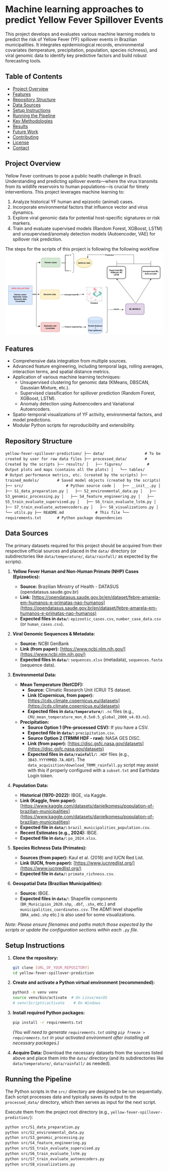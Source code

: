 # Machine learning approaches to predict Yellow Fever Spillover Events

This project develops and evaluates various machine learning models to predict the risk of Yellow Fever (YF) spillover events in Brazilian municipalities. It integrates epidemiological records, environmental covariates (temperature, precipitation, population, species richness), and viral genomic data to identify key predictive factors and build robust forecasting tools.

## Table of Contents

-   [Project Overview](#project-overview)
-   [Features](#features)
-   [Repository Structure](#repository-structure)
-   [Data Sources](#data-sources)
-   [Setup Instructions](#setup-instructions)
-   [Running the Pipeline](#running-the-pipeline)
-   [Key Methodologies](#key-methodologies)
-   [Results](#results)
-   [Future Work](#future-work)
-   [Contributing](#contributing)
-   [License](#license)
-   [Contact](#contact)

## Project Overview

Yellow Fever continues to pose a public health challenge in Brazil. Understanding and predicting spillover events—where the virus transmits from its wildlife reservoirs to human populations—is crucial for timely interventions. This project leverages machine learning to:
1.  Analyze historical YF human and epizootic (animal) cases.
2.  Incorporate environmental factors that influence vector and virus dynamics.
3.  Explore viral genomic data for potential host-specific signatures or risk markers.
4.  Train and evaluate supervised models (Random Forest, XGBoost, LSTM) and unsupervised/anomaly detection models (Autoencoder, VAE) for spillover risk prediction.

The steps for the scripts of this project is following the following workflow ![My Image](./workflow.png)
## Features

*   Comprehensive data integration from multiple sources.
*   Advanced feature engineering, including temporal lags, rolling averages, interaction terms, and spatial distance metrics.
*   Application of various machine learning techniques:
    *   Unsupervised clustering for genomic data (KMeans, DBSCAN, Gaussian Mixture, etc.).
    *   Supervised classification for spillover prediction (Random Forest, XGBoost, LSTM).
    *   Anomaly detection using Autoencoders and Variational Autoencoders.
*   Spatio-temporal visualizations of YF activity, environmental factors, and model predictions.
*   Modular Python scripts for reproducibility and extensibility.

## Repository Structure
``
yellow-fever-spillover-prediction/
├── data/                  # To be created by user for raw data files
├── processed_data/        # Created by the scripts
├── results/
│   ├── figures/           # Output plots and maps (contains all the plots)
│   └── tables/            # Output performance metrics, etc. (created by the scripts)
├── trained_models/        # Saved model objects (created by the scripts)
├── src/                   # Python source code
│   ├── __init__.py
│   ├── S1_data_preparation.py
│   ├── S2_environmental_data.py
│   ├── S3_genomic_processing.py
│   ├── S4_feature_engineering.py
│   ├── S5_train_evaluate_supervised.py
│   ├── S6_train_evaluate_lstm.py
│   ├── S7_train_evaluate_autoencoders.py
│   ├── S8_visualizations.py
│   └── utils.py
├── README.md              # This file
└── requirements.txt       # Python package dependencies
``

## Data Sources

The primary datasets required for this project should be acquired from their respective official sources and placed in the `data/` directory (or subdirectories like `data/temperature/`, `data/rainfall/` as expected by the scripts).

1.  **Yellow Fever Human and Non-Human Primate (NHP) Cases (Epizootics):**
    *   **Source:** Brazilian Ministry of Health - DATASUS (opendatasus.saude.gov.br)
    *   **Link:** [https://opendatasus.saude.gov.br/en/dataset/febre-amarela-em-humanos-e-primatas-nao-humanos](https://opendatasus.saude.gov.br/en/dataset/febre-amarela-em-humanos-e-primatas-nao-humanos)
    *   **Expected files in `data/`:** `epizootic_cases.csv`, `number_case_data.csv` (or `human_cases.csv`).

2.  **Viral Genomic Sequences & Metadata:**
    *   **Source:** NCBI GenBank
    *   **Link (from paper):** [https://www.ncbi.nlm.nih.gov/](https://www.ncbi.nlm.nih.gov/)
    *   **Expected files in `data/`:** `sequences.xlsx` (metadata), `sequences.fasta` (sequence data).

3.  **Environmental Data:**
    *   **Mean Temperature (NetCDF):**
        *   **Source:** Climatic Research Unit (CRU) TS dataset.
        *   **Link (Copernicus, from paper):** [https://cds.climate.copernicus.eu/datasets](https://cds.climate.copernicus.eu/datasets)
        *   **Expected files in `data/temperature/`:** `.nc` files (e.g., `CRU_mean_temperature_mon_0.5x0.5_global_2000_v4.03.nc`).
    *   **Precipitation:**
        *   **Source Option 1 (Pre-processed CSV):** If you have a CSV.
        *   **Expected file in `data/`:** `precipitation.csv`.
        *   **Source Option 2 (TRMM HDF - raw):** NASA GES DISC.
        *   **Link (from paper):** [https://disc.gsfc.nasa.gov/datasets](https://disc.gsfc.nasa.gov/datasets)
        *   **Expected files in `data/rainfall/`:** `.HDF` files (e.g., `3B43.YYYYMMDD.7A.HDF`). The `data_acquisition/download_TRMM_rainfall.py` script may assist with this if properly configured with a `subset.txt` and Earthdata Login token.

4.  **Population Data:**
    *   **Historical (1970-2022):** IBGE, via Kaggle.
    *   **Link (Kaggle, from paper):** [https://www.kaggle.com/datasets/danielkomesu/population-of-brazilian-municipalities](https://www.kaggle.com/datasets/danielkomesu/population-of-brazilian-municipalities)
    *   **Expected file in `data/`:** `brazil_municipalities_population.csv`.
    *   **Recent Estimates (e.g., 2024):** IBGE.
    *   **Expected file in `data/`:** `po_2024.xlsx`.

5.  **Species Richness Data (Primates):**
    *   **Sources (from paper):** Kaul et al. (2018) and IUCN Red List.
    *   **Link (IUCN, from paper):** [https://www.iucnredlist.org/](https://www.iucnredlist.org/)
    *   **Expected file in `data/`:** `primate_richness.csv`.

6.  **Geospatial Data (Brazilian Municipalities):**
    *   **Source:** IBGE.
    *   **Expected files in `data/`:** Shapefile components (`BR_Municipios_2020.shp`, `.dbf`, `.shx`, etc.) and `municipalities_coordinates.csv`. The ADM1 level shapefile (`BRA_adm1.shp` etc.) is also used for some visualizations.

*Note: Please ensure filenames and paths match those expected by the scripts or update the configuration sections within each `.py` file.*



## Setup Instructions

1.  **Clone the repository:**
    ```bash
    git clone [URL_OF_YOUR_REPOSITORY]
    cd yellow-fever-spillover-prediction
    ```

2.  **Create and activate a Python virtual environment (recommended):**
    ```bash
    python3 -m venv venv
    source venv/bin/activate  # On Linux/macOS
    # venv\Scripts\activate    # On Windows
    ```

3.  **Install required Python packages:**
    ```bash
    pip install -r requirements.txt
    ```
    *(You will need to generate `requirements.txt` using `pip freeze > requirements.txt` in your activated environment after installing all necessary packages.)*

4.  **Acquire Data:** Download the necessary datasets from the sources listed above and place them into the `data/` directory (and its subdirectories like `data/temperature/`, `data/rainfall/` as needed).

## Running the Pipeline

The Python scripts in the `src/` directory are designed to be run sequentially. Each script processes data and typically saves its output to the `processed_data/` directory, which then serves as input for the next script.

Execute them from the project root directory (e.g., `yellow-fever-spillover-prediction/`):

```bash
python src/S1_data_preparation.py
python src/S2_environmental_data.py
python src/S3_genomic_processing.py
python src/S4_feature_engineering.py
python src/S5_train_evaluate_supervised.py
python src/S6_train_evaluate_lstm.py
python src/S7_train_evaluate_autoencoders.py
python src/S8_visualizations.py
